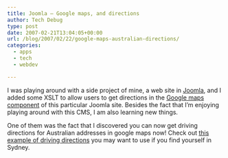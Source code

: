 ```yaml
---
title: Joomla – Google maps, and directions
author: Tech Debug
type: post
date: 2007-02-21T13:04:05+00:00
url: /blog/2007/02/22/google-maps-australian-directions/
categories:
  - apps
  - tech
  - webdev

---
```

I was playing around with a side project of mine, a web site in [Joomla][1], and I added some XSLT to allow users to get directions in the [Google maps component][2] of this particular Joomla site. Besides the fact that I&#8217;m enjoying playing around with this CMS, I am also learning new things.

One of them was the fact that I discovered you can now get driving directions for Australian addresses in google maps now! Check out [this example of driving directions][3] you may want to use if you find yourself in Sydney.

 [1]: http://www.joomla.org
 [2]: http://com-google-maps.blogspot.com/
 [3]: http://maps.google.com/maps?f=d&hl=en&saddr=Sydney,+AU&daddr=Melbourne,+AU&sll=-33.867139,151.207114&sspn=0.165341,0.269508&ie=UTF8&z=7&om=1